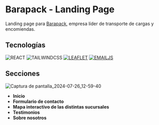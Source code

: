 # Barapack - Landing Page

Landing page para [Barapack](https://barapack.com.ar/), empresa líder de transporte de cargas y encomiendas.

## Tecnologías

![REACT](https://img.shields.io/badge/REACT-61DAFB?style=for-the-badge&logo=react&logoColor=000)
![TAILWINDCSS](https://img.shields.io/badge/TAILWINDCSS-06B6D4?style=for-the-badge&logo=tailwindcss&logoColor=000)
[![LEAFLET](https://img.shields.io/badge/LEAFLET-199900?style=for-the-badge&logo=leaflet&logoColor=000&link=https://leafletjs.com/)](https://leafletjs.com/)
[![EMAILJS](https://img.shields.io/badge/EMAILJS-ff8434?style=for-the-badge&logoColor=000&link=https://www.emailjs.com/)](https://www.emailjs.com/)

## Secciones

![Captura de pantalla_2024-07-26_12-59-40](https://github.com/user-attachments/assets/061eabcf-f208-4946-9e98-3f22ea51efe1)

- **Inicio**
- **Formulario de contacto**
- **Mapa interactivo de las distintas sucursales**
- **Testimonios**
- **Sobre nosotros**
